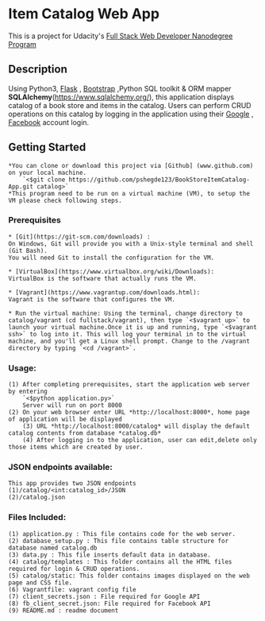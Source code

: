 # Item Catalog Web App

This is a project for Udacity's [ Full Stack Web Developer Nanodegree Program ](https://www.udacity.com/course/full-stack-web-developer-nanodegree--nd004)

## Description

Using Python3, [Flask](http://flask.pocoo.org/) , [Bootstrap](http://getbootstrap.com/) ,Python SQL toolkit & ORM mapper **SQLAlchemy**(https://www.sqlalchemy.org/), this application displays catalog of a book store and items in the catalog. 
Users can perform CRUD operations on this catalog by logging in the application using their [Google](www.google.com) , [Facebook](www.facebook.com) account login.

## Getting Started
	*You can clone or download this project via [Github] (www.github.com) on your local machine.
		`<$git clone https://github.com/pshegde123/BookStoreItemCatalog-App.git catalog>`
	*This program need to be run on a virtual machine (VM), to setup the VM please check following steps.

### Prerequisites
	* [Git](https://git-scm.com/downloads) : 
	On Windows, Git will provide you with a Unix-style terminal and shell (Git Bash). 
	You will need Git to install the configuration for the VM. 

	* [VirtualBox](https://www.virtualbox.org/wiki/Downloads):
	VirtualBox is the software that actually runs the VM.

	* [Vagrant](https://www.vagrantup.com/downloads.html):
	Vagrant is the software that configures the VM.

	* Run the virtual machine: Using the terminal, change directory to catalog/vagrant (cd fullstack/vagrant), then type `<$vagrant up>` to launch your virtual machine.Once it is up and running, type `<$vagrant ssh>` to log into it. This will log your terminal in to the virtual machine, and you'll get a Linux shell prompt. Change to the /vagrant directory by typing `<cd /vagrant>`. 

### Usage:
	(1) After completing prerequisites, start the application web server by entering
		`<$python application.py>`
		Server will run on port 8000
	(2) On your web browser enter URL *http://localhost:8000*, home page of application will be displayed
    	(3) URL *http://localhost:8000/catalog* will display the default catalog contents from database *catalog.db*
    	(4) After logging in to the application, user can edit,delete only those items which are created by user.

### JSON endpoints available:
	This app provides two JSON endpoints
	(1)/catalog/<int:catalog_id>/JSON 
	(2)/catalog.json
### Files Included:
	(1) application.py : This file contains code for the web server.
	(2) database_setup.py : This file contains table structure for database named catalog.db
	(3) data.py : This file inserts default data in database.
	(4) catalog/templates : This folder contains all the HTML files required for login & CRUD operations.
	(5) catalog/static: This folder contains images displayed on the web page and CSS file.
	(6) Vagrantfile: vagrant config file 
	(7) client_secrets.json : File required for Google API
	(8) fb_client_secret.json: File required for Facebook API
	(9) README.md : readme document
